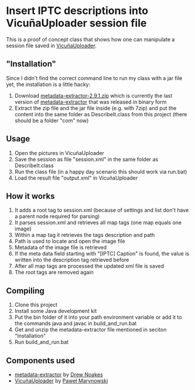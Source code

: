 # Insert IPTC descriptions into VicuñaUploader session file

This is a proof of concept class that shows how one can manipulate a session file saved in [VicuñaUploader](http://yarl.github.io/vicuna/).

"Installation"
--------------
Since I didn't find the correct command line to run my class with a jar file yet, the installation is a little hacky:

1. Download [metadata-extractor-2.9.1.zip](https://github-cloud.s3.amazonaws.com/releases/26836459/3706e91c-0755-11e6-9929-0f7a828a7177.zip?X-Amz-Algorithm=AWS4-HMAC-SHA256&X-Amz-Credential=AKIAISTNZFOVBIJMK3TQ%2F20170331%2Fus-east-1%2Fs3%2Faws4_request&X-Amz-Date=20170331T190753Z&X-Amz-Expires=300&X-Amz-Signature=66b5d9b7355976dfab39e958426babeddd3d7b02f00ddbae41f62cf68f460a62&X-Amz-SignedHeaders=host&actor_id=12448283&response-content-disposition=attachment%3B%20filename%3Dmetadata-extractor-2.9.1.zip&response-content-type=application%2Foctet-stream) which is currently the last version of [metadata-extractor](https://github.com/drewnoakes/metadata-extractor) that was released in binary form
2. Extract the zip file and the jar file inside (e.g. with 7zip) and put the content into the same folder as DescribeIt.class from this project (there should be a folder "com" now)

Usage
-----
1. Open the pictures in VicuñaUploader
2. Save the session as file "session.xml" in the same folder as DescribeIt.class
3. Run the class file (in a happy day scenario this should work via run.bat)
4. Load the result file "output.xml" in VicuñaUploader 

How it works
------------
1. It adds a root tag to session.xml (because of settings and list don't have a parent node required for parsing)
2. It parses session.xml and retrieves all map tags (one map equals one image)
3. Within a map tag it retrieves the tags description and path 
4. Path is used to locate and open the image file
5. Metadata of the image file is retrieved
6. If the meta data field starting with "[IPTC] Caption" is found, the value is written into the description tag retrieved before
7. After all map tags are processed the updated xml file is saved
8. The root tags are removed again

Compiling
---------
1. Clone this project
2. Install some Java development kit
3. Put the bin folder of it into your path environment variable or add it to the commands java and javac in build_and_run.bat
4. Get and unzip the metadata-extractor file mentioned in seciton "Installation"
5. Run build_and_run.bat

Components used
---------------
* [metadata-extractor](https://github.com/drewnoakes/metadata-extractor) by [Drew Noakes](https://github.com/drewnoakes)
* [VicuñaUploader](https://github.com/yarl/vicuna) by [Paweł Marynowski](https://github.com/yarl)


